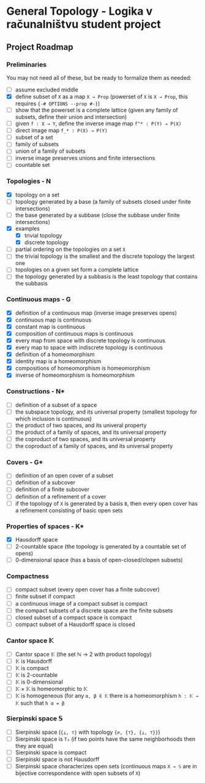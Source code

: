 #  General Topology - Logika v računalništvu student project

## Project Roadmap

### Preliminaries

You may not need all of these, but be ready to formalize them as needed:

- [ ] assume excluded middle
- [X] define subset of `X` as a map `X → Prop` (powerset of `X` is `X → Prop`, this requires `{-# OPTIONS --prop #-}`)
- [ ] show that the powerset is a complete lattice (given any family of subsets, define their union and intersection)
- [ ] given `f : X → Y`, define the inverse image map `f^* : P(Y) → P(X)`
- [ ] direct image map `f_* : P(X) → P(Y)` 
- [ ] subset of a set
- [ ] family of subsets
- [ ] union of a family of subsets
- [ ] inverse image preserves unions and finite intersections
- [ ] countable set

### Topologies - N

- [X] topology on a set
- [ ] topology generated by a base (a family of subsets closed under finite intersections)
- [ ] the base generated by a subbase (close the subbase under finite intersections)
- [X] examples
  - [X] trivial topology
  - [X] discrete topology
- [ ] partial ordering on the topologies on a set `X`
- [ ] the trivial topology is the smallest and the discrete topology the largest one
- [ ] topologies on a given set form a complete lattice
- [ ] the topology generated by a subbasis is the least topology that contains the subbasis

### Continuous maps - G

- [X] definition of a continuous map (inverse image preserves opens)
- [X] continuous map is continuous
- [X] constant map is continuous
- [X] composition of continuous maps is continuous
- [X] every map from space with discrete topology is continuous
- [X] every map to space with indiscrete topology is continuous
- [X] definition of a homeomorphism
- [X] identity map is a homeomorphism
- [X] compositions of homeomorphism is homeomorphism
- [X] inverse of homeomorphism is homeomorphism

### Constructions - N*

- [ ] definition of a subset of a space
- [ ] the subspace topology, and its universal property (smallest topology for which inclusion is continuous)
- [ ] the product of two spaces, and its univeral property
- [ ] the product of a family of spaces, and its universal property
- [ ] the coproduct of two spaces, and its universal property
- [ ] the coproduct of a family of spaces, and its universal property

### Covers - G*

- [ ] definition of an open cover of a subset
- [ ] definition of a subcover
- [ ] definition of a finite subcover
- [ ] definition of a refinement of a cover
- [ ] if the topology of `X` is generated by a basis `B`, then every open cover has a refinement consisting of basic open sets

### Properties of spaces - K*

- [X] Hausdorff space
- [ ] 2-countable space (the topology is generated by a countable set of opens)
- [ ] 0-dimensional space (has a basis of open-closed/clopen subsets)

### Compactness

- [ ] compact subset (every open cover has a finite subcover)
- [ ] finite subset if compact
- [ ] a continuous image of a compact subset is compact
- [ ] the compact subsets of a discrete space are the finite subsets
- [ ] closed subset of a compact space is compact
- [ ] compact subset of a Hausdorff space is closed

### Cantor space 𝕂

- [ ] Cantor space 𝕂 (the set ℕ → 2 with product topology)
- [ ] 𝕂 is Hausdorff
- [ ] 𝕂 is compact
- [ ] 𝕂 is 2-countable
- [ ] 𝕂 is 0-dimensional
- [ ] 𝕂 × 𝕂 is homeomorphic to 𝕂
- [ ] 𝕂 is homogeneous (for any `α, β ∈ 𝕂` there is a homeomorphism `h : 𝕂 → 𝕂` such that `h α = β`

### Sierpinski space 𝕊

- [ ] Sierpinski space (`{⊥, ⊤}` with topology `{∅, {⊤}, {⊥, ⊤}}`)
- [ ] Sierpinski space is `T₀` (if two points have the same neighborhoods then they are equal)
- [ ] Sierpinski space is compact
- [ ] Sierpinski space is not Hausdorff
- [ ] Sierpinski space characterizes open sets (continuous maps `X → 𝕊` are in bijective correspondence with open subsets of `X`)
